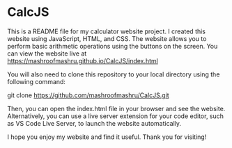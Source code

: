 # CalcJS
This is a README file for my calculator website project. I created this website using JavaScript, HTML, and CSS. The website allows you to perform basic arithmetic operations using the buttons on the screen. You can view the website live at https://mashroofmashru.github.io/CalcJS/index.html

You will also need to clone this repository to your local directory using the following command:

git clone https://github.com/mashroofmashru/CalcJS.git

Then, you can open the index.html file in your browser and see the website. Alternatively, you can use a live server extension for your code editor, such as VS Code Live Server, to launch the website automatically.


I hope you enjoy my website and find it useful. Thank you for visiting!
